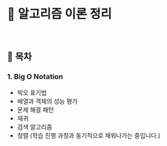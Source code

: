 # 🚀 알고리즘 이론 정리

<br/>

## 🔄 목차

### 1. Big O Notation

- 빅오 표기법
- 배열과 객체의 성능 평가
- 문제 해결 패턴
- 재귀
- 검색 알고리즘
- 정렬
  (학습 진행 과정과 동기적으로 채워나가는 중입니다.)
